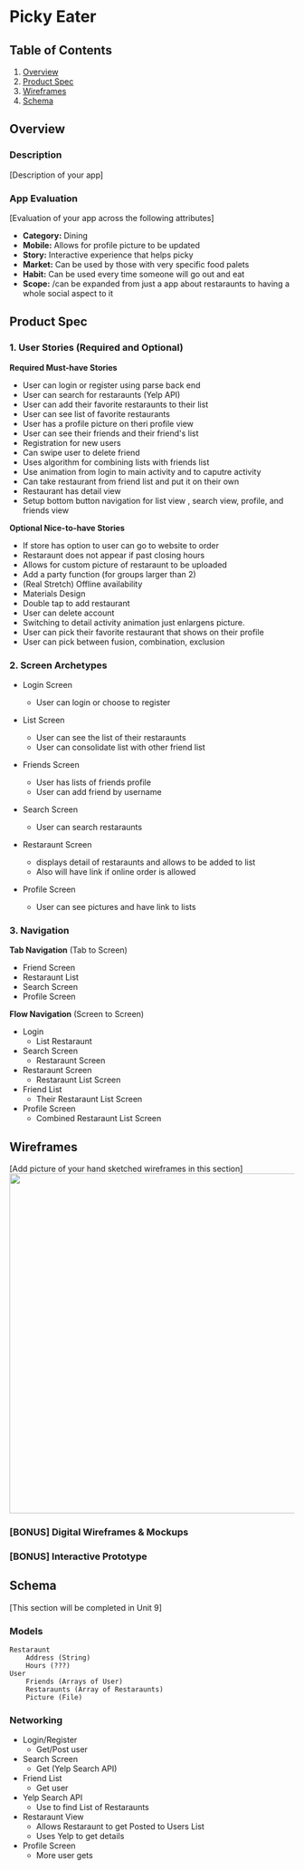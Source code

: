 # Picky Eater

## Table of Contents
1. [Overview](#Overview)
1. [Product Spec](#Product-Spec)
1. [Wireframes](#Wireframes)
2. [Schema](#Schema)

## Overview
### Description
[Description of your app]

### App Evaluation
[Evaluation of your app across the following attributes]
- **Category:** Dining
- **Mobile:** Allows for profile picture to be updated
- **Story:** Interactive experience that helps picky 
- **Market:** Can be used by those with very specific food palets
- **Habit:** Can be used every time someone will go out and eat
- **Scope:** /can be expanded from just a app about restaraunts to having a whole social aspect to it

## Product Spec

### 1. User Stories (Required and Optional)

**Required Must-have Stories**

* User can login or register using parse back end
* User can search for restaraunts (Yelp API)
* User can add their favorite restaraunts to their list
* User can see list of favorite restaurants
* User has a profile picture on theri profile view
* User can see their friends and their friend's list
* Registration for new users
* Can swipe user to delete friend
* Uses algorithm for combining lists with friends list
* Use animation from login to main activity and to caputre activity
* Can take restaurant from friend list and put it on their own
* Restaurant has detail view
* Setup bottom button navigation for list view , search view, profile, and friends view



**Optional Nice-to-have Stories**

* If store has option to user can go to website to order
* Restaraunt does not appear if past closing hours
* Allows for custom picture of restaraunt to be uploaded
* Add a party function (for groups larger than 2)
* (Real Stretch) Offline availability
* Materials Design
* Double tap to add restaurant
* User can delete account
* Switching to detail activity animation just enlargens picture.
* User can pick their favorite restaurant that shows on their profile
* User can pick between fusion, combination, exclusion


### 2. Screen Archetypes

* Login Screen
   * User can login or choose to register
* List Screen
    * User can see the list of their restaraunts
    * User can consolidate list with other friend list
* Friends Screen
    * User has lists of friends profile 
    * User can add friend by username
    
* Search Screen 
    * User can search restaraunts
* Restaraunt Screen
    * displays detail of restaraunts and allows to be added to list
    * Also will have link if online order is allowed
* Profile Screen
    * User can see pictures and have link to lists


### 3. Navigation

**Tab Navigation** (Tab to Screen)

* Friend Screen
* Restaraunt List
* Search Screen
* Profile Screen 

**Flow Navigation** (Screen to Screen)

* Login
   * List Restaraunt
* Search Screen
    * Restaraunt Screen
* Restaraunt Screen
    * Restaraunt List Screen
* Friend List
    * Their Restaraunt List Screen
* Profile Screen
    * Combined Restaraunt List Screen


## Wireframes
[Add picture of your hand sketched wireframes in this section]
<img src="Wireframe.jpeg" width=600>

### [BONUS] Digital Wireframes & Mockups

### [BONUS] Interactive Prototype

## Schema 
[This section will be completed in Unit 9]
### Models
    Restaraunt
        Address (String)
        Hours (???)
    User
        Friends (Arrays of User)
        Restaraunts (Array of Restaraunts)
        Picture (File)
        
### Networking
- Login/Register
    - Get/Post user
- Search Screen
    - Get (Yelp Search API)
- Friend List
    - Get user
- Yelp Search API
    - Use to find List of Restaraunts
- Restaraunt View
    - Allows Restaraunt to get Posted to Users List
    - Uses Yelp to get details
- Profile Screen
    - More user gets
